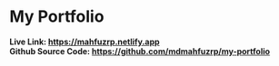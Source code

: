 # My Portfolio
**Live Link: https://mahfuzrp.netlify.app** <br>
**Github Source Code: https://github.com/mdmahfuzrp/my-portfolio**
